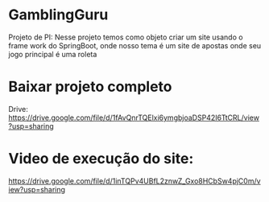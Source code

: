 # GamblingGuru
Projeto de PI: Nesse projeto temos como objeto criar um site usando o frame work do SpringBoot, onde nosso tema é um site de apostas onde seu jogo principal é uma roleta

# Baixar projeto completo
Drive: https://drive.google.com/file/d/1fAvQnrTQElxi6ymgbjoaDSP42I6TtCRL/view?usp=sharing

# Video de execução do site:
https://drive.google.com/file/d/1inTQPv4UBfL2znwZ_Gxo8HCbSw4pjC0m/view?usp=sharing
